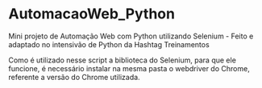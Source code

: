 # AutomacaoWeb_Python
Mini projeto de Automação Web com Python utilizando Selenium - Feito e adaptado no intensivão de Python da Hashtag Treinamentos

Como é utilizado nesse script a biblioteca do Selenium, para que ele funcione, é necessário instalar na mesma pasta o webdriver do Chrome, referente a versão do Chrome utilizada.
